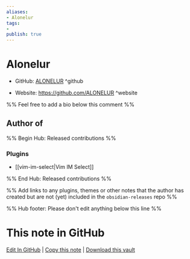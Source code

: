 ```yaml
---
aliases:
- Alonelur
tags:
- 
publish: true
---
```


# Alonelur

- GitHub: [ALONELUR](https://github.com/ALONELUR/) ^github
<!-- - Discord: `@` ^discord-->
- Website: <https://github.com/ALONELUR> ^website
<!-- - [[Publish sites|Publish site]]: ^publish-->

%% Feel free to add a bio below this comment %%


## Author of

%% Begin Hub: Released contributions %%
### Plugins
- [[vim-im-select|Vim IM Select]]

%% End Hub: Released contributions %%

%% Add links to any plugins, themes or other notes that the author has created but are not (yet) included in the `obsidian-releases` repo %%

<!--
### Unlisted plugins

- 
-->

<!--
### Others

- 
-->

<!--
## Sponsor this author

- [[GitHub sponsors]]: [Sponsor @ALONELUR on GitHub Sponsors](https://github.com/sponsors/ALONELUR) ^github-sponsor
- [[Buy me a coffee]]: ^buy-me-a-coffee
- [[PayPal]]: ^paypal
- [[Patreon]]: ^patreon

-->

<!--
## Follow this author

- [[YouTube Channels|On YouTube]]: ^youtube
- Twitter: ^twitter
- ...
-->

%% Hub footer: Please don't edit anything below this line %%

# This note in GitHub

<span class="git-footer">[Edit In GitHub](https://github.dev/obsidian-community/obsidian-hub/blob/main/01%20-%20Community/People/ALONELUR.md "git-hub-edit-note") | [Copy this note](https://raw.githubusercontent.com/obsidian-community/obsidian-hub/main/01%20-%20Community/People/ALONELUR.md "git-hub-copy-note") | [Download this vault](https://github.com/obsidian-community/obsidian-hub/archive/refs/heads/main.zip "git-hub-download-vault") </span>
